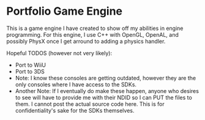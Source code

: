 # Portfolio Game Engine
This is a game engine I have created to show off my abilities in engine programming. For this engine, I use C++ with OpenGL, OpenAL, and possibly PhysX once I get arround to adding a physics handler.

Hopeful TODOS (however not very likely):
  - Port to WiiU
  - Port to 3DS
  - Note: I know these consoles are getting outdated, however they are the only consoles where I have access to the SDKs.
  - Another Note: If I eventually do make these happen, anyone who desires to see will have to provide me with their NDID so I can PUT the files to them. I cannot post the actual source code here. This is for confidentiality's sake for the SDKs themselves.
